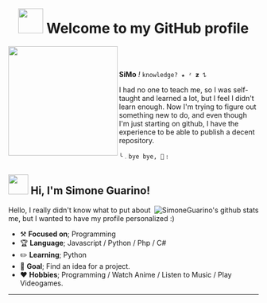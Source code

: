 <div>
<h1 align="center">
 <img height="50" src="https://c.tenor.com/TweJ-FuVtXMAAAAC/tenor.gif"/>  Welcome to my GitHub profile

</div> 
<img height="220" src="https://c.tenor.com/RWb8nW4xlEMAAAAC/tenor.gif" align="left"/>
<br><br>
<div align="left">

**SiMo** _!_ 
``knowledge? ★ ᶻ 𝘇 𐰁``


I had no one to teach me, so I was self-taught and learned a lot, but I feel I didn't learn enough. Now I'm trying to figure out something new to do, and even though I'm just starting on github, I have the experience to be able to publish a decent repository.


``╰﹒bye bye, 🍓﹗``

</div>

## <img height="40" src="https://media.tenor.com/CeiYlOyw55oAAAAi/pokemon-pixel-art.gif"/>  Hi, I'm Simone Guarino! 
</div>
    <div align="center">
<!-- <img src="https://i.imgur.com/jx17oHT.gif"> -->
      </div>
<href="https://github.com/SimoneGuarino"><img src="https://github-readme-stats.vercel.app/api?username=SimoneGuarino&hide_border=true&show_icons=true" alt="SimoneGuarino's github stats" align="right">
  </div>

 Hello, I really didn't know what to put about me, but I wanted to have my profile personalized :)

-   :hammer_and_pick: **__Focused on__**; Programming
-   :trophy: **__Language__**; Javascript / Python / Php / C#
-   :pencil2: **__Learning__**; Python
-   :seedling: **Goal**; Find an idea for a project.
-   :heart: **Hobbies**; Programming / Watch Anime / Listen to Music / Play Videogames.

---
